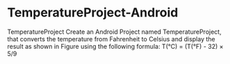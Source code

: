 # TemperatureProject-Android
TemperatureProject
Create an Android Project named TemperatureProject, that converts the temperature from 
Fahrenheit to Celsius and display the result as shown in Figure using the following formula:
T(°C) = (T(°F) - 32) × 5/9
